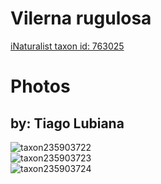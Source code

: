 
Vilerna rugulosa
================
  
[iNaturalist taxon id: 763025](https://www.inaturalist.org/taxa/763025)
# Photos

## by: Tiago Lubiana
  
![taxon235903722](https://inaturalist-open-data.s3.amazonaws.com/photos/252846567/medium.jpg)  
![taxon235903723](https://inaturalist-open-data.s3.amazonaws.com/photos/252846589/medium.jpg)  
![taxon235903724](https://inaturalist-open-data.s3.amazonaws.com/photos/252846555/medium.jpg)